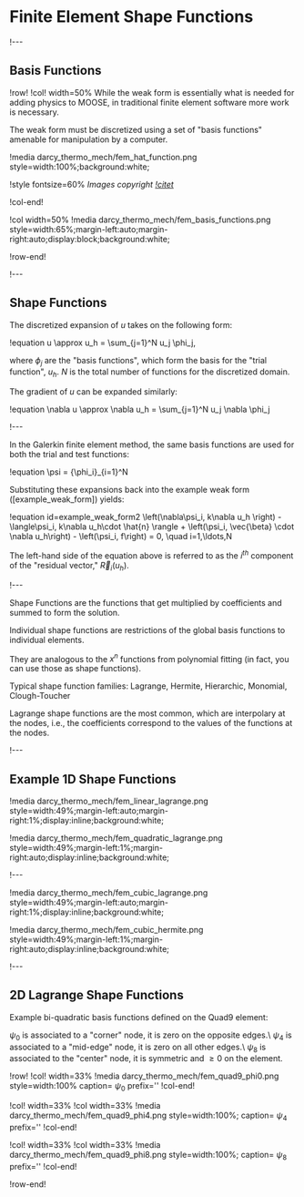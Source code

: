 # Finite Element Shape Functions

!---

## Basis Functions

!row!
!col! width=50%
While the weak form is essentially what is needed for adding physics to MOOSE, in traditional finite
element software more work is necessary.

The weak form must be discretized using a set of "basis functions" amenable for manipulation by a
computer.

!media darcy_thermo_mech/fem_hat_function.png style=width:100%;background:white;

!style fontsize=60%
*Images copyright [!citet](becker1981finite)*

!col-end!

!col width=50%
!media darcy_thermo_mech/fem_basis_functions.png style=width:65%;margin-left:auto;margin-right:auto;display:block;background:white;

!row-end!

!---

## Shape Functions

The discretized expansion of $u$ takes on the following form:

!equation
u \approx u_h = \sum_{j=1}^N u_j \phi_j,

where $\phi_j$ are the "basis functions", which form the basis for the "trial function", $u_h$.
$N$ is the total number of functions for the discretized domain.

The gradient of $u$ can be expanded similarly:

!equation
\nabla u \approx \nabla u_h = \sum_{j=1}^N u_j \nabla \phi_j

!---

In the Galerkin finite element method, the same basis functions are used for both the trial and
test functions:

!equation
\psi = \{\phi_i\}_{i=1}^N

Substituting these expansions back into the example weak form ([example_weak_form]) yields:

!equation id=example_weak_form2
\left(\nabla\psi_i, k\nabla u_h \right) - \langle\psi_i, k\nabla u_h\cdot \hat{n} \rangle +
\left(\psi_i, \vec{\beta} \cdot \nabla u_h\right) - \left(\psi_i, f\right) = 0, \quad i=1,\ldots,N

The left-hand side of the equation above is referred to as the $i^{th}$ component of
the "residual vector," $\vec{R}_i(u_h)$.

!---

Shape Functions are the functions that get multiplied by coefficients and summed to form the
solution.

Individual shape functions are restrictions of the global basis functions to individual elements.

They are analogous to the $x^n$ functions from polynomial fitting (in fact, you can use those as
shape functions).

Typical shape function families: Lagrange, Hermite, Hierarchic, Monomial, Clough-Toucher

Lagrange shape functions are the most common, which are interpolary at the nodes, i.e., the
coefficients correspond to the values of the functions at the nodes.

!---

## Example 1D Shape Functions

!media darcy_thermo_mech/fem_linear_lagrange.png style=width:49%;margin-left:auto;margin-right:1%;display:inline;background:white;

!media darcy_thermo_mech/fem_quadratic_lagrange.png style=width:49%;margin-left:1%;margin-right:auto;display:inline;background:white;

!---

!media darcy_thermo_mech/fem_cubic_lagrange.png style=width:49%;margin-left:auto;margin-right:1%;display:inline;background:white;

!media darcy_thermo_mech/fem_cubic_hermite.png style=width:49%;margin-left:1%;margin-right:auto;display:inline;background:white;

!---

## 2D Lagrange Shape Functions

Example bi-quadratic basis functions defined on the Quad9 element:

$\psi_0$ is associated to a "corner" node, it is zero on the opposite edges.\\
$\psi_4$ is associated to a "mid-edge" node, it is zero on all other edges.\\
$\psi_8$ is associated to the "center" node, it is symmetric and $\geq 0$ on the element.

!row!
!col! width=33%
!media darcy_thermo_mech/fem_quad9_phi0.png style=width:100% caption=    $\psi_0$ prefix=''
!col-end!

!col! width=33%
!col width=33%
!media darcy_thermo_mech/fem_quad9_phi4.png style=width:100%; caption=    $\psi_4$ prefix=''
!col-end!

!col! width=33%
!col width=33%
!media darcy_thermo_mech/fem_quad9_phi8.png style=width:100%; caption=    $\psi_8$ prefix=''
!col-end!

!row-end!
